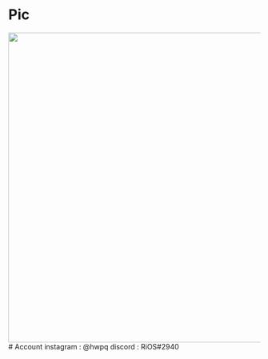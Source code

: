 
  # Pic
  <img src="https://e.top4top.io/p_2208qdm141.gif" width="620" height="620" />
  # Account
  instagram : @hwpq
  discord : RiOS#2940

